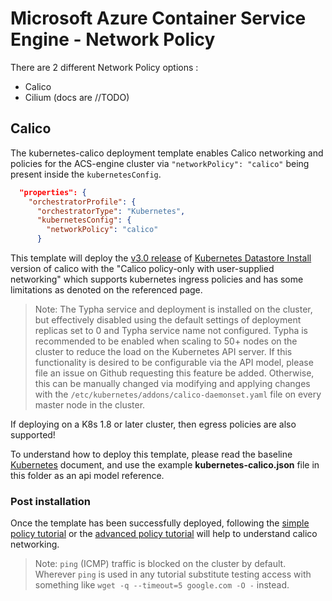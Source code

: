 # Microsoft Azure Container Service Engine - Network Policy

There are 2 different Network Policy options :

- Calico
- Cilium (docs are //TODO)

## Calico

The kubernetes-calico deployment template enables Calico networking and policies for the ACS-engine cluster via `"networkPolicy": "calico"` being present inside the `kubernetesConfig`.

```json
  "properties": {
    "orchestratorProfile": {
      "orchestratorType": "Kubernetes",
      "kubernetesConfig": {
        "networkPolicy": "calico"
      }
```

This template will deploy the [v3.0 release](https://docs.projectcalico.org/v3.0/releases/) of [Kubernetes Datastore Install](https://docs.projectcalico.org/v3.0/getting-started/kubernetes/installation/hosted/kubernetes-datastore/) version of calico with the "Calico policy-only with user-supplied networking" which supports kubernetes ingress policies and has some limitations as denoted on the referenced page.

> Note: The Typha service and deployment is installed on the cluster, but effectively disabled using the default settings of deployment replicas set to 0 and Typha service name not configured.  Typha is recommended to be enabled when scaling to 50+ nodes on the cluster to reduce the load on the Kubernetes API server.  If this functionality is desired to be configurable via the API model, please file an issue on Github requesting this feature be added.  Otherwise, this can be manually changed via modifying and applying changes with the `/etc/kubernetes/addons/calico-daemonset.yaml` file on every master node in the cluster.

If deploying on a K8s 1.8 or later cluster, then egress policies are also supported!

To understand how to deploy this template, please read the baseline [Kubernetes](../../docs/kubernetes.md) document, and use the example **kubernetes-calico.json** file in this folder as an api model reference.

### Post installation

Once the template has been successfully deployed, following the [simple policy tutorial](https://docs.projectcalico.org/v3.0/getting-started/kubernetes/tutorials/simple-policy) or the [advanced policy tutorial](https://docs.projectcalico.org/v3.0/getting-started/kubernetes/tutorials/advanced-policy) will help to understand calico networking.

> Note: `ping` (ICMP) traffic is blocked on the cluster by default.  Wherever `ping` is used in any tutorial substitute testing access with something like `wget -q --timeout=5 google.com -O -` instead.
